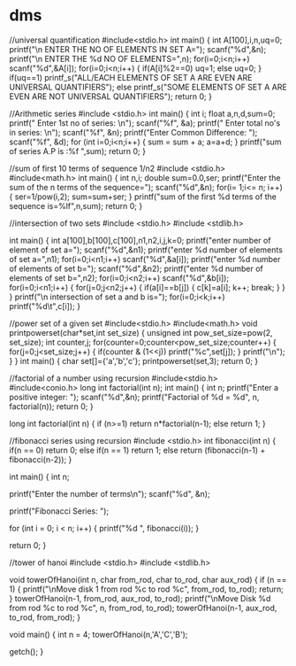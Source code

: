 # dms
//universal quantification
#include<stdio.h>
int main()
{
    int A[100],i,n,uq=0;
    printf("\n ENTER THE NO OF ELEMENTS IN SET A=");
    scanf("%d",&n);
    printf("\n ENTER THE %d NO OF ELEMENTS=",n);
    for(i=0;i<n;i++)
        scanf("%d",&A[i]);
    for(i=0;i<n;i++)
    {
        if(A[i]%2==0)
            uq=1;
        else
            uq=0;
    }
    if(uq==1)
        printf_s("ALL/EACH ELEMENTS OF SET A ARE EVEN ARE UNIVERSAL QUANTIFIERS");
    else
        printf_s("SOME ELEMENTS OF SET A ARE EVEN ARE NOT UNIVERSAL QUANTIFIERS");
    return 0;
}



//Arithmetic series
#include <stdio.h>
int main()
{
 int i; float a,n,d,sum=0;
 printf(" Enter 1st no of series: \n");
 scanf("%f", &a);
 printf(" Enter total no's in series: \n");
 scanf("%f", &n);
 printf("Enter Common Difference: ");
 scanf("%f", &d);
 for (int i=0;i<n;i++)
 {
 sum = sum + a;
 a=a+d;
 }
 printf("sum of series A.P is :%f ",sum);
 return 0;
}



//sum of first 10 terms of sequence 1/n2
#include <stdio.h>
#include<math.h>
int main()
{
 int n,i;
 double sum=0.0,ser;
 printf("Enter the sum of the n terms of the sequence=");
 scanf("%d",&n);
 for(i= 1;i<= n; i++)
 {
     ser=1/pow(i,2);
     sum=sum+ser;
 }
    printf("sum of the first %d terms of the sequence is=%lf",n,sum);
    return 0;
}


//intersection of two sets
#include <stdio.h>
#include <stdlib.h>

int main()
{
    int a[100],b[100],c[100],n1,n2,i,j,k=0;
    printf("enter number of element of set a=");
    scanf("%d",&n1);
    printf("enter %d number of elements of set a=",n1);
    for(i=0;i<n1;i++)
        scanf("%d",&a[i]);
    printf("enter %d number of elements of set b=");
    scanf("%d",&n2);
    printf("enter %d number of elements of set b=",n2);
    for(i=0;i<n2;i++)
    scanf("%d",&b[i]);
    for(i=0;i<n1;i++)
    {
        for(j=0;j<n2;j++)
        {
            if(a[i]==b[j])
            {
                c[k]=a[i];
                k++;
                break;
            }
        }
    }
    printf("\n intersection of set a and b is=");
    for(i=0;i<k;i++)
        printf("%d\t",c[i]);
}


//power set of a given set
#include<stdio.h>
#include<math.h>
void printpowerset(char*set,int set_size)
{
    unsigned int pow_set_size=pow(2, set_size);
    int counter,j;
    for(counter=0;counter<pow_set_size;counter++)
    {
        for(j=0;j<set_size;j++)
        {
            if(counter & (1<<j))
                printf("%c",set[j]);
        }
        printf("\n");
    }
}
int main()
{
    char set[]={'a','b','c'};
    printpowerset(set,3);
    return 0;
}



//factorial of a number using recursion
#include<stdio.h>
#include<conio.h>
long int factorial(int n);
int main() {
    int n;
    printf("Enter a positive integer: ");
    scanf("%d",&n);
    printf("Factorial of %d = %d", n, factorial(n));
    return 0;
}

long int factorial(int n) {
    if (n>=1)
        return n*factorial(n-1);
    else
        return 1;
}



//fibonacci series using recursion
#include <stdio.h>
int fibonacci(int n) {
   if(n == 0)
      return 0;
   else if(n == 1)
      return 1;
   else
      return (fibonacci(n-1) + fibonacci(n-2));
}

int main() {
   int n;

   printf("Enter the number of terms\n");
   scanf("%d", &n);

   printf("Fibonacci Series: ");
   
   for (int i = 0; i < n; i++) {
      printf("%d ", fibonacci(i));
   }
   
   return 0;
}


//tower of hanoi
#include <stdio.h>
#include <stdlib.h>

void towerOfHanoi(int n, char from_rod, char to_rod, char aux_rod)
{
    if (n == 1)
    {
        printf("\nMove disk 1 from rod %c to rod %c", from_rod, to_rod);
        return;
    }
    towerOfHanoi(n-1, from_rod, aux_rod, to_rod);
    printf("\nMove Disk %d from rod %c to rod %c", n, from_rod, to_rod);
    towerOfHanoi(n-1, aux_rod, to_rod, from_rod);
}

void main()
{
    int n = 4;
    towerOfHanoi(n,'A','C','B');

getch();
}
